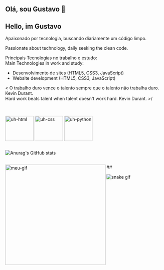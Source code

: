 ## Olá, sou Gustavo 🥽  
## Hello, im Gustavo
 
Apaixonado por tecnologia, buscando diariamente um código limpo.

Passionate about technology, daily seeking the clean code.

 Principais Tecnologias no trabalho e estudo:  
 Main Technologies in work and study:  

* Desenvolvimento de sites (HTML5, CSS3, JavaScript)   
* Website development (HTML5, CSS3, JavaScript)  

< O trabalho duro vence o talento sempre que o talento não trabalha duro. Kevin Durant.   
 Hard work beats talent when talent doesn't work hard. Kevin Durant. >/
 ##
<div style="display: inline_block"><br>
<img align="center" alt="uh-html" height="80" width="90" src="" />
<img align="center" alt="uh-css" height="80" width="90" src="https://cdn.jsdelivr.net/gh/devicons/devicon/icons/css3/css3-original.svg" />
<img align="center" alt="uh-python" height="80" width="90" src="https://cdn.jsdelivr.net/gh/devicons/devicon/icons/python/python-original.svg" />
<div>

##

 ![Anurag's GitHub stats](https://github-readme-stats.vercel.app/api?username=uhlick&show_icons=true&theme=radical)
 
 ##
 <img align="left" alt="meu-gif" height="320" width="320" src="https://media4.giphy.com/media/VTtANKl0beDFQRLDTh/giphy.gif?cid=790b7611a6fda90e32599149ec0a3b7653d2a5342400d01d&rid=giphy.gif&ct=g">
 ##
 
 ![snake gif](https://github.com/uhlick/uhlick/blob/output/github-contribution-grid-snake.gif)
